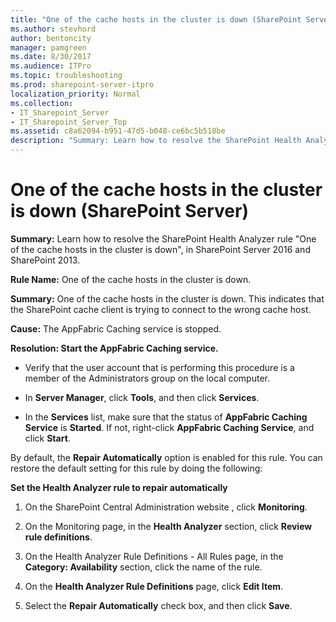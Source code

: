 ```yaml
---
title: "One of the cache hosts in the cluster is down (SharePoint Server)"
ms.author: stevhord
author: bentoncity
manager: pamgreen
ms.date: 8/30/2017
ms.audience: ITPro
ms.topic: troubleshooting
ms.prod: sharepoint-server-itpro
localization_priority: Normal
ms.collection:
- IT_Sharepoint_Server
- IT_Sharepoint_Server_Top
ms.assetid: c8a62094-b951-47d5-b048-ce6bc5b518be
description: "Summary: Learn how to resolve the SharePoint Health Analyzer ruleOne of the cache hosts in the cluster is down, in SharePoint Server 2016 and SharePoint 2013."
---
```


# One of the cache hosts in the cluster is down (SharePoint Server)

 **Summary:** Learn how to resolve the SharePoint Health Analyzer rule "One of the cache hosts in the cluster is down", in SharePoint Server 2016 and SharePoint 2013. 
  
 **Rule Name:** One of the cache hosts in the cluster is down. 
  
 **Summary:** One of the cache hosts in the cluster is down. This indicates that the SharePoint cache client is trying to connect to the wrong cache host. 
  
 **Cause:** The AppFabric Caching service is stopped. 
  
 **Resolution: Start the AppFabric Caching service.**
  
- Verify that the user account that is performing this procedure is a member of the Administrators group on the local computer.
    
- In **Server Manager**, click **Tools**, and then click **Services**.
    
- In the **Services** list, make sure that the status of **AppFabric Caching Service** is **Started**. If not, right-click **AppFabric Caching Service**, and click **Start**.
    
By default, the **Repair Automatically** option is enabled for this rule. You can restore the default setting for this rule by doing the following: 
  
 **Set the Health Analyzer rule to repair automatically**
  
1. On the SharePoint Central Administration website , click **Monitoring**.
    
2. On the Monitoring page, in the **Health Analyzer** section, click **Review rule definitions**.
    
3. On the Health Analyzer Rule Definitions - All Rules page, in the **Category: Availability** section, click the name of the rule. 
    
4. On the **Health Analyzer Rule Definitions** page, click **Edit Item**.
    
5. Select the **Repair Automatically** check box, and then click **Save**.
    

